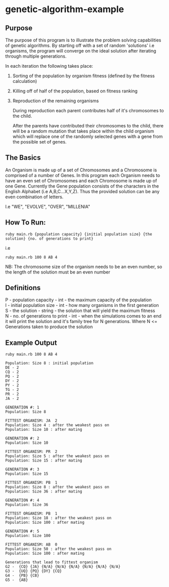 # genetic-algorithm-example

## Purpose
The purpose of this program is to illustrate the problem solving capabilities of genetic algorithms. By starting off with a set of random 'solutions' i.e organisms, the program will converge on the ideal solution after iterating through multiple generations. 

In each iteration the following takes place:
1. Sorting of the population by organism fitness (defined by the fitness calculation)
2. Killing off of half of the population, based on fitness ranking
3. Reproduction of the remaining organisms

   During reproduction each parent contributes half of it's chromosomes to the child.

   After the parents have contributed their chromosomes to the child, there will be a random mutation that takes place within the child organism which will replace one of the randomly selected genes with a gene from the possible set of genes.
  
## The Basics
An Organism is made up of a set of Chromosomes and a Chromosome is comprised of a number of Genes. In this program each Organism needs to have an even set of Chromosomes and each Chromosome is made up of one Gene. Currently the Gene population consists of the characters in the English Alphabet (i.e A,B,C...X,Y,Z). Thus the provided solution can be any even combination of letters. 

I.e "WE", "EVOLVE", "OVER", "MILLENIA"


## How To Run:

```
ruby main.rb {population capacity} {initial population size} {the solution} {no. of generations to print}
```

i.e 

```
ruby main.rb 100 8 AB 4
```

NB: The chromosome size of the organism needs to be an even number, so the length of the solution must be an even number

## Definitions  
P - population capacity - int - the maximum capacity of the population  
I - initial population size - int - how many organisms in the first generation  
S - the solution - string - the solution that will yield the maximum fitness  
N - no. of generations to print - int -  when the simulations comes to an end it will print the solution and it's family tree for N generations. Where N <= Generations taken to produce the solution


## Example Output

```
ruby main.rb 100 8 AB 4

Population: Size 8 : initial population
DE - 2
CQ - 2
PQ - 2
DY - 2
PY - 2
TG - 2
PR - 2
JA - 2

GENERATION #: 1
Population: Size 8

FITTEST ORGANISM: JA  2
Population: Size 4 : after the weakest pass on
Population: Size 10 : after mating

GENERATION #: 2
Population: Size 10

FITTEST ORGANISM: PR  2
Population: Size 5 : after the weakest pass on
Population: Size 15 : after mating

GENERATION #: 3
Population: Size 15

FITTEST ORGANISM: PB  1
Population: Size 8 : after the weakest pass on
Population: Size 36 : after mating

GENERATION #: 4
Population: Size 36

FITTEST ORGANISM: PB  1
Population: Size 18 : after the weakest pass on
Population: Size 100 : after mating

GENERATION #: 5
Population: Size 100

FITTEST ORGANISM: AB  0
Population: Size 50 : after the weakest pass on
Population: Size 100 : after mating

Generations that lead to fittest organism
G2 -  {CQ} {JA} {N/A} {N/A} {N/A} {N/A} {N/A} {N/A}
G3 -  {UQ} {PQ} {DY} {CQ}
G4 -  {PB} {CB}
G5 -  {AB}
```
